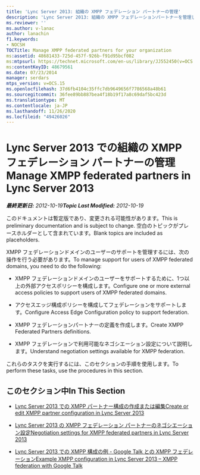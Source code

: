 ```yaml
---
title: 'Lync Server 2013: 組織の XMPP フェデレーション パートナーの管理'
description: 'Lync Server 2013: 組織の XMPP フェデレーションパートナーを管理します。'
ms.reviewer: ''
ms.author: v-lanac
author: lanachin
f1.keywords:
- NOCSH
TOCTitle: Manage XMPP federated partners for your organization
ms:assetid: 48681433-725d-457f-926b-f91d95bcf082
ms:mtpsurl: https://technet.microsoft.com/en-us/library/JJ552450(v=OCS.15)
ms:contentKeyID: 48679561
ms.date: 07/23/2014
manager: serdars
mtps_version: v=OCS.15
ms.openlocfilehash: 37d6fb4104c35ffc7db9649656f7786568a48b61
ms.sourcegitcommit: 36fee89bb887bea4f18b19f17a8c69daf5bc423d
ms.translationtype: MT
ms.contentlocale: ja-JP
ms.lasthandoff: 11/26/2020
ms.locfileid: "49426026"
---
```

# <a name="manage-xmpp-federated-partners-in-lync-server-2013"></a><span data-ttu-id="48e3a-103">Lync Server 2013 での組織の XMPP フェデレーション パートナーの管理</span><span class="sxs-lookup"><span data-stu-id="48e3a-103">Manage XMPP federated partners in Lync Server 2013</span></span>

<div data-xmlns="http://www.w3.org/1999/xhtml">

<div class="topic" data-xmlns="http://www.w3.org/1999/xhtml" data-msxsl="urn:schemas-microsoft-com:xslt" data-cs="https://msdn.microsoft.com/">

<div data-asp="https://msdn2.microsoft.com/asp">



</div>

<div id="mainSection">

<div id="mainBody"><span data-ttu-id="48e3a-104">

<span> </span></span><span class="sxs-lookup"><span data-stu-id="48e3a-104">

<span> </span></span></span>

<span data-ttu-id="48e3a-105">_**最終更新日:** 2012-10-19_</span><span class="sxs-lookup"><span data-stu-id="48e3a-105">_**Topic Last Modified:** 2012-10-19_</span></span>

<span data-ttu-id="48e3a-106">このドキュメントは暫定版であり、変更される可能性があります。</span><span class="sxs-lookup"><span data-stu-id="48e3a-106">This is preliminary documentation and is subject to change.</span></span> <span data-ttu-id="48e3a-107">空白のトピックがプレースホルダーとして含まれています。</span><span class="sxs-lookup"><span data-stu-id="48e3a-107">Blank topics are included as placeholders.</span></span>

<span data-ttu-id="48e3a-108">XMPP フェデレーションドメインのユーザーのサポートを管理するには、次の操作を行う必要があります。</span><span class="sxs-lookup"><span data-stu-id="48e3a-108">To manage support for users of XMPP federated domains, you need to do the following:</span></span>

  - <span data-ttu-id="48e3a-109">XMPP フェデレーションドメインのユーザーをサポートするために、1つ以上の外部アクセスポリシーを構成します。</span><span class="sxs-lookup"><span data-stu-id="48e3a-109">Configure one or more external access policies to support users of XMPP federated domains.</span></span>

  - <span data-ttu-id="48e3a-110">アクセスエッジ構成ポリシーを構成してフェデレーションをサポートします。</span><span class="sxs-lookup"><span data-stu-id="48e3a-110">Configure Access Edge Configuration policy to support federation.</span></span>

  - <span data-ttu-id="48e3a-111">XMPP フェデレーションパートナーの定義を作成します。</span><span class="sxs-lookup"><span data-stu-id="48e3a-111">Create XMPP Federated Partners definitions.</span></span>

  - <span data-ttu-id="48e3a-112">XMPP フェデレーションで利用可能なネゴシエーション設定について説明します。</span><span class="sxs-lookup"><span data-stu-id="48e3a-112">Understand negotiation settings available for XMPP federation.</span></span>

<span data-ttu-id="48e3a-113">これらのタスクを実行するには、このセクションの手順を使用します。</span><span class="sxs-lookup"><span data-stu-id="48e3a-113">To perform these tasks, use the procedures in this section.</span></span>

<div>

## <a name="in-this-section"></a><span data-ttu-id="48e3a-114">このセクション中</span><span class="sxs-lookup"><span data-stu-id="48e3a-114">In This Section</span></span>

  - [<span data-ttu-id="48e3a-115">Lync Server 2013 での XMPP パートナー構成の作成または編集</span><span class="sxs-lookup"><span data-stu-id="48e3a-115">Create or edit XMPP partner configuration in Lync Server 2013</span></span>](lync-server-2013-create-or-edit-xmpp-partner-configuration.md)

  - [<span data-ttu-id="48e3a-116">Lync Server 2013 の XMPP フェデレーション パートナーのネゴシエーション設定</span><span class="sxs-lookup"><span data-stu-id="48e3a-116">Negotiation settings for XMPP federated partners in Lync Server 2013</span></span>](lync-server-2013-negotiation-settings-for-xmpp-federated-partners.md)

  - [<span data-ttu-id="48e3a-117">Lync Server 2013 での XMPP 構成の例  - Google Talk との XMPP フェデレーション</span><span class="sxs-lookup"><span data-stu-id="48e3a-117">Example XMPP configuration in Lync Server 2013 – XMPP federation with Google Talk</span></span>](lync-server-2013-example-xmpp-configuration-–-xmpp-federation-with-google-talk.md)

<span data-ttu-id="48e3a-118"></div>

</div>

<span> </span>

</div>

</div>

</span><span class="sxs-lookup"><span data-stu-id="48e3a-118"></div>

</div>

<span> </span>

</div>

</div>

</span></span></div>

